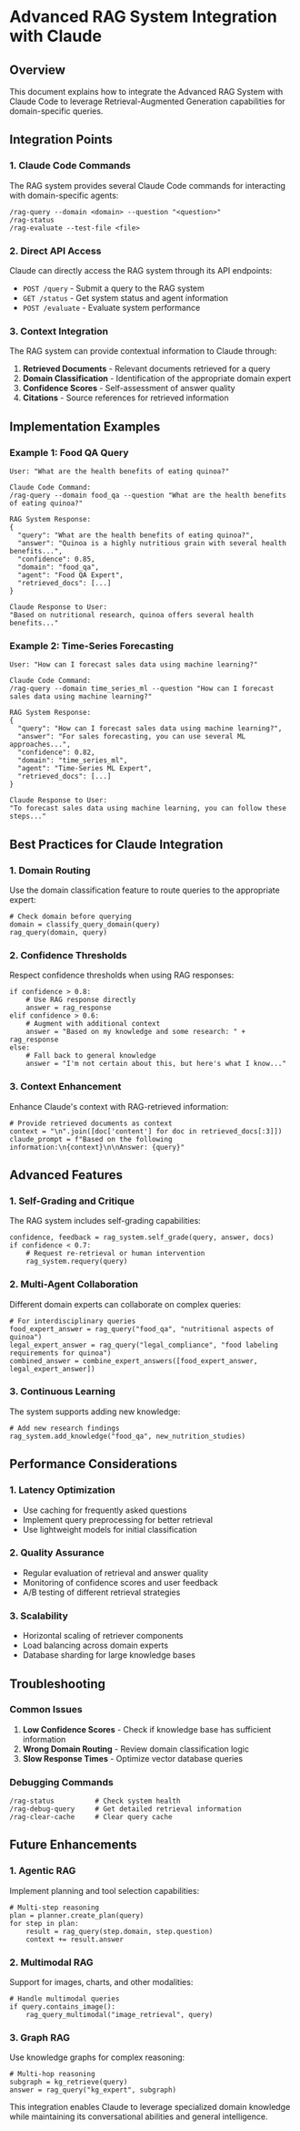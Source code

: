# Advanced RAG System Integration with Claude

## Overview

This document explains how to integrate the Advanced RAG System with Claude Code to leverage Retrieval-Augmented Generation capabilities for domain-specific queries.

## Integration Points

### 1. Claude Code Commands

The RAG system provides several Claude Code commands for interacting with domain-specific agents:

```
/rag-query --domain <domain> --question "<question>"
/rag-status
/rag-evaluate --test-file <file>
```

### 2. Direct API Access

Claude can directly access the RAG system through its API endpoints:

- `POST /query` - Submit a query to the RAG system
- `GET /status` - Get system status and agent information
- `POST /evaluate` - Evaluate system performance

### 3. Context Integration

The RAG system can provide contextual information to Claude through:

1. **Retrieved Documents** - Relevant documents retrieved for a query
2. **Domain Classification** - Identification of the appropriate domain expert
3. **Confidence Scores** - Self-assessment of answer quality
4. **Citations** - Source references for retrieved information

## Implementation Examples

### Example 1: Food QA Query

```
User: "What are the health benefits of eating quinoa?"

Claude Code Command:
/rag-query --domain food_qa --question "What are the health benefits of eating quinoa?"

RAG System Response:
{
  "query": "What are the health benefits of eating quinoa?",
  "answer": "Quinoa is a highly nutritious grain with several health benefits...",
  "confidence": 0.85,
  "domain": "food_qa",
  "agent": "Food QA Expert",
  "retrieved_docs": [...]
}

Claude Response to User:
"Based on nutritional research, quinoa offers several health benefits..."
```

### Example 2: Time-Series Forecasting

```
User: "How can I forecast sales data using machine learning?"

Claude Code Command:
/rag-query --domain time_series_ml --question "How can I forecast sales data using machine learning?"

RAG System Response:
{
  "query": "How can I forecast sales data using machine learning?",
  "answer": "For sales forecasting, you can use several ML approaches...",
  "confidence": 0.82,
  "domain": "time_series_ml",
  "agent": "Time-Series ML Expert",
  "retrieved_docs": [...]
}

Claude Response to User:
"To forecast sales data using machine learning, you can follow these steps..."
```

## Best Practices for Claude Integration

### 1. Domain Routing

Use the domain classification feature to route queries to the appropriate expert:

```
# Check domain before querying
domain = classify_query_domain(query)
rag_query(domain, query)
```

### 2. Confidence Thresholds

Respect confidence thresholds when using RAG responses:

```
if confidence > 0.8:
    # Use RAG response directly
    answer = rag_response
elif confidence > 0.6:
    # Augment with additional context
    answer = "Based on my knowledge and some research: " + rag_response
else:
    # Fall back to general knowledge
    answer = "I'm not certain about this, but here's what I know..."
```

### 3. Context Enhancement

Enhance Claude's context with RAG-retrieved information:

```
# Provide retrieved documents as context
context = "\n".join([doc['content'] for doc in retrieved_docs[:3]])
claude_prompt = f"Based on the following information:\n{context}\n\nAnswer: {query}"
```

## Advanced Features

### 1. Self-Grading and Critique

The RAG system includes self-grading capabilities:

```
confidence, feedback = rag_system.self_grade(query, answer, docs)
if confidence < 0.7:
    # Request re-retrieval or human intervention
    rag_system.requery(query)
```

### 2. Multi-Agent Collaboration

Different domain experts can collaborate on complex queries:

```
# For interdisciplinary queries
food_expert_answer = rag_query("food_qa", "nutritional aspects of quinoa")
legal_expert_answer = rag_query("legal_compliance", "food labeling requirements for quinoa")
combined_answer = combine_expert_answers([food_expert_answer, legal_expert_answer])
```

### 3. Continuous Learning

The system supports adding new knowledge:

```
# Add new research findings
rag_system.add_knowledge("food_qa", new_nutrition_studies)
```

## Performance Considerations

### 1. Latency Optimization

- Use caching for frequently asked questions
- Implement query preprocessing for better retrieval
- Use lightweight models for initial classification

### 2. Quality Assurance

- Regular evaluation of retrieval and answer quality
- Monitoring of confidence scores and user feedback
- A/B testing of different retrieval strategies

### 3. Scalability

- Horizontal scaling of retriever components
- Load balancing across domain experts
- Database sharding for large knowledge bases

## Troubleshooting

### Common Issues

1. **Low Confidence Scores** - Check if knowledge base has sufficient information
2. **Wrong Domain Routing** - Review domain classification logic
3. **Slow Response Times** - Optimize vector database queries

### Debugging Commands

```
/rag-status          # Check system health
/rag-debug-query     # Get detailed retrieval information
/rag-clear-cache     # Clear query cache
```

## Future Enhancements

### 1. Agentic RAG

Implement planning and tool selection capabilities:

```
# Multi-step reasoning
plan = planner.create_plan(query)
for step in plan:
    result = rag_query(step.domain, step.question)
    context += result.answer
```

### 2. Multimodal RAG

Support for images, charts, and other modalities:

```
# Handle multimodal queries
if query.contains_image():
    rag_query_multimodal("image_retrieval", query)
```

### 3. Graph RAG

Use knowledge graphs for complex reasoning:

```
# Multi-hop reasoning
subgraph = kg_retrieve(query)
answer = rag_query("kg_expert", subgraph)
```

This integration enables Claude to leverage specialized domain knowledge while maintaining its conversational abilities and general intelligence.